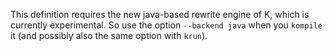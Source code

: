 This definition requires the new java-based rewrite engine of K,
which is currently experimental.  So use the option `--backend java`
when you `kompile` it (and possibly also the same option with `krun`).

